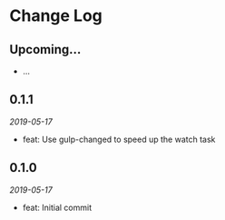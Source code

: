 # Change Log

## Upcoming...

- ... <!-- Add new lines here. Version number will be decided later -->

## 0.1.1

_2019-05-17_

- feat: Use gulp-changed to speed up the watch task

## 0.1.0

_2019-05-17_

- feat: Initial commit
